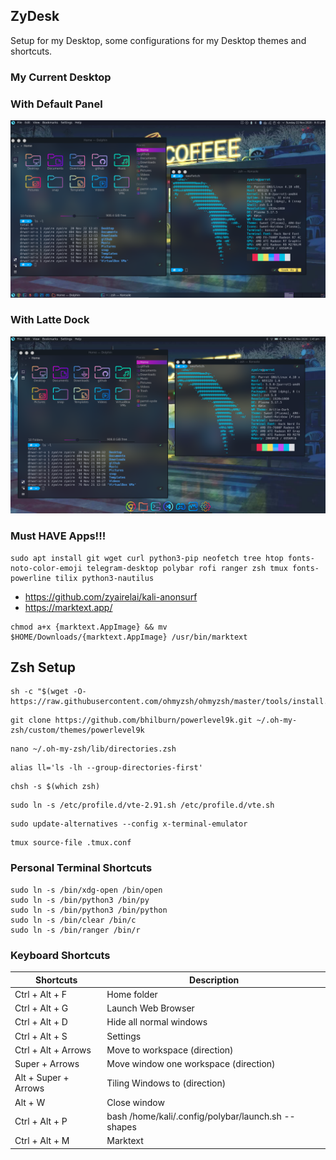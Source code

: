 ## ZyDesk
Setup for my Desktop, some configurations for my Desktop themes and shortcuts.  

### My Current Desktop

### With Default Panel
<p align="center">
  <img src="wallpaper/my-panel.png">
</p>

### With Latte Dock
<p align="center">
  <img src="wallpaper/my-latte.png">
</p>

### Must HAVE Apps!!!
```
sudo apt install git wget curl python3-pip neofetch tree htop fonts-noto-color-emoji telegram-desktop polybar rofi ranger zsh tmux fonts-powerline tilix python3-nautilus
```
- https://github.com/zyairelai/kali-anonsurf
- https://marktext.app/
```
chmod a+x {marktext.AppImage} && mv $HOME/Downloads/{marktext.AppImage} /usr/bin/marktext
```

## Zsh Setup
```
sh -c "$(wget -O- https://raw.githubusercontent.com/ohmyzsh/ohmyzsh/master/tools/install.sh)"
```
```
git clone https://github.com/bhilburn/powerlevel9k.git ~/.oh-my-zsh/custom/themes/powerlevel9k
```
```
nano ~/.oh-my-zsh/lib/directories.zsh
```
```
alias ll='ls -lh --group-directories-first'
```
```
chsh -s $(which zsh)
```
```
sudo ln -s /etc/profile.d/vte-2.91.sh /etc/profile.d/vte.sh
```
```
sudo update-alternatives --config x-terminal-emulator
```
```
tmux source-file .tmux.conf
```

### Personal Terminal Shortcuts
```
sudo ln -s /bin/xdg-open /bin/open
sudo ln -s /bin/python3 /bin/py
sudo ln -s /bin/python3 /bin/python
sudo ln -s /bin/clear /bin/c
sudo ln -s /bin/ranger /bin/r
```

### Keyboard Shortcuts
| Shortcuts              | Description                                        |
|------------------------|----------------------------------------------------|
| Ctrl + Alt + F         | Home folder                                        |
| Ctrl + Alt + G         |  Launch Web Browser                                |
| Ctrl + Alt + D         | Hide all normal windows                            |
| Ctrl + Alt + S         | Settings                                           |
| Ctrl + Alt + Arrows    | Move to workspace (direction)                      |
| Super + Arrows         | Move window one workspace (direction)              |
| Alt + Super + Arrows   | Tiling Windows to (direction)                      |
| Alt + W                | Close window                                       |
| Ctrl + Alt + P         | bash /home/kali/.config/polybar/launch.sh --shapes |
| Ctrl + Alt + M         |  Marktext                                          |
